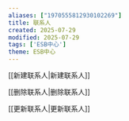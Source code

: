 ```yaml
---
aliases: ["1970555812930102269"]
title: 联系人
created: 2025-07-29
modified: 2025-07-29
tags: ['ESB中心']
theme: ESB中心
---
```


[[新建联系人|新建联系人]]

[[删除联系人|删除联系人]]

[[更新联系人|更新联系人]]